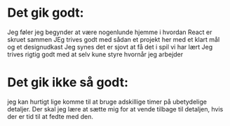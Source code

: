 # Det gik godt:
Jeg føler jeg begynder at være nogenlunde hjemme i hvordan React er skruet sammen
JEg trives godt med sådan et projekt her med et klart mål og et designudkast
Jeg synes det er sjovt at få det i spil vi har lært
Jeg trives rigtig godt med at selv kune styre hvornår jeg arbejder

# Det gik ikke så godt:
jeg kan hurtigt lige komme til at bruge adskillige timer på ubetydelige detaljer. Der skal jeg lære at sætte mig for at vende tilbage til detaljen, hvis der er tid til at fedte med den.

